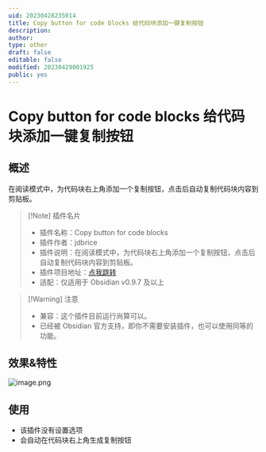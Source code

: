 ```yaml
---
uid: 20230428235014
title: Copy button for code blocks 给代码块添加一键复制按钮
description: 
author: 
type: other
draft: false
editable: false
modified: 20230429001925
public: yes
---
```


# Copy button for code blocks 给代码块添加一键复制按钮

## 概述

在阅读模式中，为代码块右上角添加一个复制按钮，点击后自动复制代码块内容到剪贴板。

> [!Note] 插件名片
> - 插件名称：Copy button for code blocks
> - 插件作者：jdbrice
> - 插件说明：在阅读模式中，为代码块右上角添加一个复制按钮，点击后自动复制代码块内容到剪贴板。
> - 插件项目地址：[点我跳转](https://github.com/argenos/nldates-obsidian)
> - 适配：仅适用于 Obsidian v0.9.7 及以上

>[!Warning] 注意
>- 兼容：这个插件目前运行尚算可以。
>- 已经被 Obsidian 官方支持，即你不需要安装插件，也可以使用同等的功能。

## 效果&特性

![image.png](https://cdn.pkmer.cn/images/f0a22dd5ee505ebdbd0f24fa4cb07319_MD5.png!pkmer)

## 使用

- 该插件没有设置选项
- 会自动在代码块右上角生成复制按钮